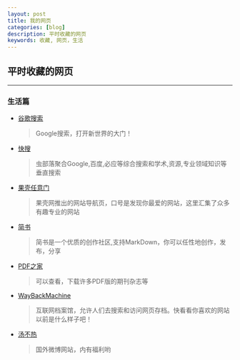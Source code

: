 ```yaml
---
layout: post
title: 我的网页
categories: [blog]
description: 平时收藏的网页
keywords: 收藏, 网页，生活
---
```


## 平时收藏的网页
---
### 生活篇
* [谷歌搜索](https://www.google.com/)  
  > Google搜索，打开新世界的大门！

* [快搜](http://search.chongbuluo.com/)  
  > 虫部落聚合Google,百度,必应等综合搜索和学术,资源,专业领域知识等垂直搜索

* [果壳任意门](http://gate.guokr.com/)  
  > 果壳网推出的网站导航页，口号是发现你最爱的网站，这里汇集了众多有趣专业的网站

* [简书](http://www.jianshu.com/)  
  > 简书是一个优质的创作社区,支持MarkDown，你可以任性地创作，发布，分享

* [PDF之家](http://www.pdfzj.com/)  
  >可以查看，下载许多PDF版的期刊杂志等

* [WayBackMachine](https://archive.org/web/)  
  >互联网档案馆，允许人们去搜索和访问网页存档。快看看你喜欢的网站以前是什么样子吧！

* [汤不热](https://www.tumblr.com/)  
  > 国外微博网站，内有福利哟
